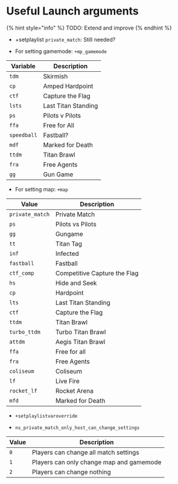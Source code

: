 # Useful Launch arguments

{% hint style="info" %}
TODO: Extend and improve
{% endhint %}

* +setplaylist `private_match`: Still needed?

* For setting gamemode: `+mp_gamemode`

| Variable    | Description         |
|-------------|---------------------|
| `tdm`       | Skirmish            |
| `cp`        | Amped Hardpoint     |
| `ctf`       | Capture the Flag    |
| `lsts`      | Last Titan Standing |
| `ps`        | Pilots v Pilots     |
| `ffa`       | Free for All        |
| `speedball` | Fastball?           |
| `mdf`       | Marked for Death    |
| `ttdm`      | Titan Brawl         |
| `fra`       | Free Agents         |
| `gg`        | Gun Game            |

* For setting map: `+map`

| Value           | Description                  |
|-----------------|------------------------------|
| `private_match` | Private Match                |
| `ps`            | Pilots vs Pilots             |
| `gg`            | Gungame                      |
| `tt`            | Titan Tag                    |
| `inf`           | Infected                     |
| `fastball`      | Fastball                     |
| `ctf_comp`      | Competitive Capture the Flag |
| `hs`            | Hide and Seek                |
| `cp`            | Hardpoint                    |
| `lts`           | Last Titan Standing          |
| `ctf`           | Capture the Flag             |
| `ttdm`          | Titan Brawl                  |
| `turbo_ttdm`    | Turbo Titan Brawl            |
| `attdm`         | Aegis Titan Brawl            |
| `ffa`           | Free for all                 |
| `fra`           | Free Agents                  |
| `coliseum`      | Coliseum                     |
| `lf`            | Live Fire                    |
| `rocket_lf`     | Rocket Arena                 |
| `mfd`           | Marked for Death             |

* `+setplaylistvaroverride`

* `ns_private_match_only_host_can_change_settings`

| Value | Description                              |
|-------|------------------------------------------|
| `0`   | Players can change all match settings    |
| `1`   | Players can only change map and gamemode |
| `2`   | Players can change nothing               |
